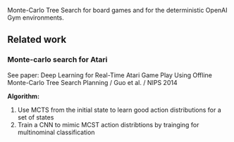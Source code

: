 Monte-Carlo Tree Search for board games and for the deterministic OpenAI Gym environments.

## Related work

### Monte-carlo search for Atari

See paper: Deep Learning for Real-Time Atari Game Play Using Offline Monte-Carlo Tree Search Planning / Guo et al. / NIPS 2014

**Algorithm:**
1. Use MCTS from the initial state to learn good action distributions for a set of states
2. Train a CNN to mimic MCST action distribtions by trainging for multinominal classification
